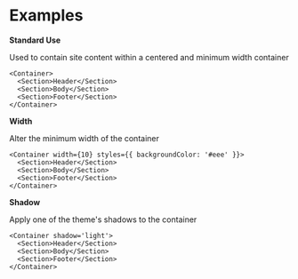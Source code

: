 # Examples

**Standard Use**

Used to contain site content within a centered and minimum width container

```
<Container>
  <Section>Header</Section>
  <Section>Body</Section>
  <Section>Footer</Section>
</Container>
```

**Width**

Alter the minimum width of the container

```
<Container width={10} styles={{ backgroundColor: '#eee' }}>
  <Section>Header</Section>
  <Section>Body</Section>
  <Section>Footer</Section>
</Container>
```

**Shadow**

Apply one of the theme's shadows to the container

```
<Container shadow='light'>
  <Section>Header</Section>
  <Section>Body</Section>
  <Section>Footer</Section>
</Container>
```
